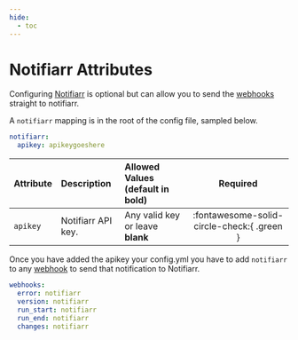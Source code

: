 ```yaml
---
hide:
  - toc
---
```

# Notifiarr Attributes

Configuring [Notifiarr](https://notifiarr.com) is optional but can allow you to send the [webhooks](webhooks.md) straight to notifiarr.

A `notifiarr` mapping is in the root of the config file, sampled below.

```yaml title="config.yml Notifiarr sample"
notifiarr:
  apikey: apikeygoeshere
```

| Attribute  | Description             | Allowed Values (default in **bold**)        |                   Required                   |
|:-----------|:------------------------|:--------------------------------------------|:--------------------------------------------:|
| `apikey`   | Notifiarr API key.      | Any valid key or leave **blank**            | :fontawesome-solid-circle-check:{ .green }   |

Once you have added the apikey your config.yml you have to add `notifiarr` to any [webhook](webhooks.md) to send that notification to Notifiarr.

```yaml title="config.yml Notifiarr webhooks sample"
webhooks:
  error: notifiarr
  version: notifiarr
  run_start: notifiarr
  run_end: notifiarr
  changes: notifiarr
```
